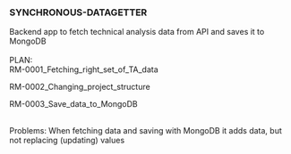 ### SYNCHRONOUS-DATAGETTER

Backend app to fetch technical analysis data from API and saves it to MongoDB <br>
<br>
PLAN:<br>
RM-0001_Fetching_right_set_of_TA_data <br>

RM-0002_Changing_project_structure

RM-0003_Save_data_to_MongoDB <br>

<br>
Problems:
When fetching data and saving with MongoDB it adds data, but not replacing (updating) values
